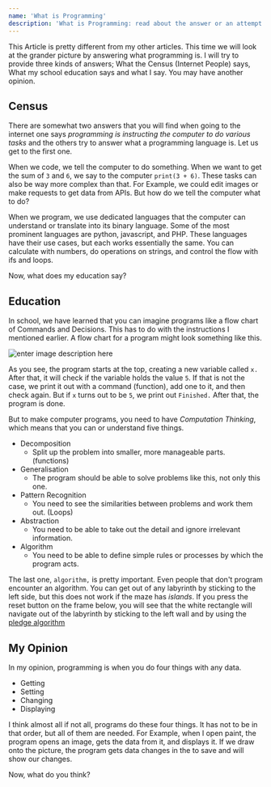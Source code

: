 ```yaml
---
name: 'What is Programming'
description: 'What is Programming: read about the answer or an attempt at it ...'
---
```


This Article is pretty different from my other articles. This time we will look at the grander picture by answering what programming is. I will try to provide three kinds of answers;  What the Census (Internet People) says, What my school education says and what I say. You may have another opinion.

## Census

There are somewhat two answers that you will find when going to the internet one says *programming is instructing the computer to do various tasks* and the others try to answer what a programming language is. Let us get to the first one.

When we code, we tell the computer to do something. When we want to get the sum of `3` and `6`, we say to the computer `print(3 + 6)`. These tasks can also be way more complex than that. For Example, we could edit images or make requests to get data from APIs. But how do we tell the computer what to do?

When we program, we use dedicated languages that the computer can understand or translate into 
its binary language. Some of the most prominent languages are python, javascript, and PHP. These languages have their use cases, but each works essentially the same. You can calculate with numbers, do operations on strings, and control the flow with ifs and loops.

Now, what does my education say?

## Education

In school, we have learned that you can imagine programs like a flow chart of Commands and Decisions. This has to do with the instructions I mentioned earlier. A flow chart for a program might look something like this.

![enter image description here](https://maximmaeder.com/wp-content/uploads/2022/06/flow_Zeichenflache-1-2.png)

As you see, the program starts at the top, creating a new variable called `x.` After that, it will check if the variable holds the value `5`. If that is not the case, we print it out with a command (function), add one to it, and then check again. But if `x` turns out to be `5`, we print out `Finished.` After that, the program is done.

But to make computer programs, you need to have *Computation Thinking*, which means that you can or understand five things.

- Decomposition
	- Split up the problem into smaller, more manageable parts. (functions)
- Generalisation
	- The program should be able to solve problems like this, not only this one.
- Pattern Recognition
	- You need to see the similarities between problems and work them out. (Loops)
- Abstraction
	- You need to be able to take out the detail and ignore irrelevant information.
- Algorithm
	- You need to be able to define simple rules or processes by which the program acts.

The last one, `algorithm,` is pretty important. Even people that don't program encounter an algorithm. You can get out of any labyrinth by sticking to the left side, but this does not work if the maze has *islands*. If you press the reset button on the frame below, you will see that the white rectangle will navigate out of the labyrinth by sticking to the left wall and by using the [pledge algorithm](https://en.wikipedia.org/wiki/Maze-solving_algorithm)

## My Opinion

In my opinion, programming is when you do four things with any data.
- Getting
- Setting
- Changing
- Displaying

I think almost all if not all, programs do these four things. It has not to be in that order, but all of them are needed. For Example, when I open paint, the program opens an image, gets the data from it, and displays it. If we draw onto the picture, the program gets data changes in the to save and will show our changes.

Now, what do you think?